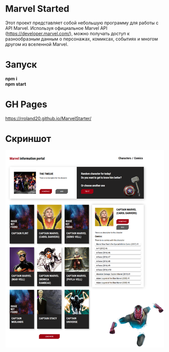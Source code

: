 # Marvel Started
Этот проект представляет собой небольшую программу для работы с API Marvel. Используя официальное Marvel API (https://developer.marvel.com/), можно получать доступ к разнообразным данным о персонажах, комиксах, событиях и многом другом из вселенной Marvel.
# Запуск
**npm i**  
**npm start**
# GH Pages
https://rroland20.github.io/MarvelStarter/
# Скриншот
![Screenshot](https://github.com/rroland20/MarvelStarter/blob/main/localhost_3000_.png)
